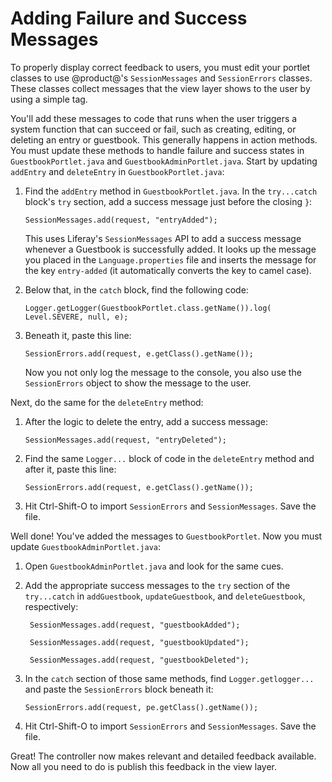 # Adding Failure and Success Messages  

To properly display correct feedback to users, you must edit your portlet 
classes to use @product@'s `SessionMessages` and `SessionErrors` classes. These 
classes collect messages that the view layer shows to the user by using a simple 
tag. 

You'll add these messages to code that runs when the user triggers a system 
function that can succeed or fail, such as creating, editing, or deleting an
entry or guestbook. This generally happens in action methods. You must update 
these methods to handle failure and success states in `GuestbookPortlet.java` 
and `GuestbookAdminPortlet.java`. Start by updating `addEntry` and `deleteEntry` 
in `GuestbookPortlet.java`: 

1.  Find the `addEntry` method in `GuestbookPortlet.java`. In the 
    `try...catch` block's `try` section, add a success message just before the 
    closing `}`: 
    
        SessionMessages.add(request, "entryAdded");

    This uses Liferay's `SessionMessages` API to add a success message whenever
    a Guestbook is successfully added. It looks up the message you placed in
    the `Language.properties` file and inserts the message for the key
    `entry-added` (it automatically converts the key to camel case). 

2.  Below that, in the `catch` block, find the following code:
    
        Logger.getLogger(GuestbookPortlet.class.getName()).log(
        Level.SEVERE, null, e);

3.  Beneath it, paste this line:
    
		SessionErrors.add(request, e.getClass().getName());

    Now you not only log the message to the console, you also use the 
    `SessionErrors` object to show the message to the user. 
 
Next, do the same for the `deleteEntry` method: 

1.  After the logic to delete the entry, add a success message:

        SessionMessages.add(request, "entryDeleted");

2.  Find the same `Logger...` block of code in the `deleteEntry` method and
    after it, paste this line: 

		SessionErrors.add(request, e.getClass().getName());

3.  Hit Ctrl-Shift-O to import `SessionErrors` and `SessionMessages`. Save the
    file. 

Well done! You've added the messages to `GuestbookPortlet`. Now you must update 
`GuestbookAdminPortlet.java`:

1.  Open `GuestbookAdminPortlet.java` and look for the same cues.

2.  Add the appropriate success messages to the `try` section of the
    `try...catch` in `addGuestbook`, `updateGuestbook`, and `deleteGuestbook`, 
    respectively: 

         SessionMessages.add(request, "guestbookAdded");

         SessionMessages.add(request, "guestbookUpdated");

         SessionMessages.add(request, "guestbookDeleted");

3.  In the `catch` section of those same methods, find `Logger.getlogger...` and 
    paste the `SessionErrors` block beneath it: 

		SessionErrors.add(request, pe.getClass().getName());

4.  Hit Ctrl-Shift-O to import `SessionErrors` and `SessionMessages`. Save the 
    file. 

Great! The controller now makes relevant and detailed feedback available. Now 
all you need to do is publish this feedback in the view layer. 
